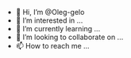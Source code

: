- 👋 Hi, I’m @Oleg-gelo
- 👀 I’m interested in ...
- 🌱 I’m currently learning ...
- 💞️ I’m looking to collaborate on ...
- 📫 How to reach me ...

<!---
Oleg-gelo/Oleg-gelo is a ✨ special ✨ repository because its `README.md` (this file) appears on your GitHub profile.
You can click the Preview link to take a look at your changes.
--->
